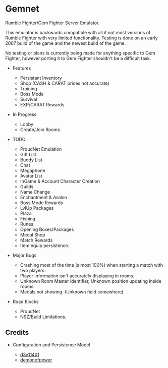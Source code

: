 # Gemnet
Rumble Fighter/Gem Fighter Server Emulator.

This emulator is backwards compatible with all if not most versions of Rumble Fighter with very limited functionality.
Testing is done on an early 2007 build of the game and the newest build of the game.

No testing or plans is currently being made for anything specific to Gem Fighter, however porting it to Gem Fighter shouldn't be a difficult task.

- Features
    * Persistant Inventory
    * Shop (CASH & CARAT prices not accurate)
    * Training
    * Boss Mode
    * Survival
    * EXP/CARAT Rewards

- In Progress
    * Lobby
    * Create/Join Rooms

- TODO
    * ProudNet Emulation
    * Gift List
    * Buddy List
    * Chat
    * Megaphone
    * Avatar List
    * InGame & Account Character Creation
    * Guilds
    * Name Change
    * Enchantment & Avalon
    * Boss Mode Rewards
    * LvlUp Packages
    * Plaza
    * Fishing
    * Runes
    * Opening Boxes/Packages
    * Medal Shop
    * Match Rewards
    * Item equip persistence.
 
- Major Bugs
    * Crashing most of the time (almost 100%) when starting a match with two players.
    * Player Information isn't accurately displaying in rooms.
    * Unknown Room Master identifier, Unknown position updating inside rooms.
    * Medals not showing. (Unknown field somewhere)
 
- Road Blocks
   * ProudNet
   * NSZ/Build Limitations.


## Credits
  - Configuration and Persistence Model
    
    * [d3v11401](https://github.com/d3v1l401)
    * [demonofpower](https://github.com/demonofpower)
